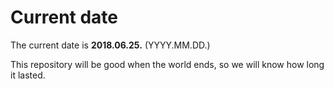 # Current date

The current date is **2018.06.25.** (YYYY.MM.DD.)

This repository will be good when the world ends, so we will know how long it lasted.